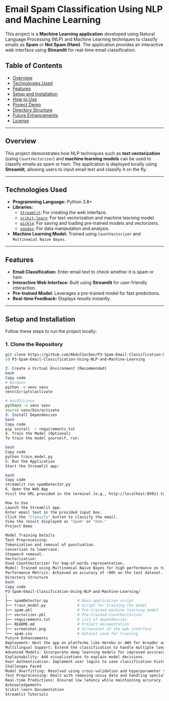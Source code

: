 # Email Spam Classification Using NLP and Machine Learning

This project is a **Machine Learning application** developed using Natural Language Processing (NLP) and Machine Learning techniques to classify emails as **Spam** or **Not Spam (Ham)**. The application provides an interactive web interface using **Streamlit** for real-time email classification.

## Table of Contents
- [Overview](#overview)
- [Technologies Used](#technologies-used)
- [Features](#features)
- [Setup and Installation](#setup-and-installation)
- [How to Use](#how-to-use)
- [Project Demo](#project-demo)
- [Directory Structure](#directory-structure)
- [Future Enhancements](#future-enhancements)
- [License](#license)

---

## Overview

This project demonstrates how NLP techniques such as **text vectorization** (using `CountVectorizer`) and **machine learning models** can be used to classify emails as spam or ham. The application is deployed locally using **Streamlit**, allowing users to input email text and classify it on the fly.

---

## Technologies Used

- **Programming Language:** Python 3.8+
- **Libraries:**
  - [`Streamlit`](https://streamlit.io/): For creating the web interface.
  - [`scikit-learn`](https://scikit-learn.org/): For text vectorization and machine learning model.
  - [`pickle`](https://docs.python.org/3/library/pickle.html): For saving and loading pre-trained models and vectorizers.
  - [`pandas`](https://pandas.pydata.org/): For data manipulation and analysis.
- **Machine Learning Model:** Trained using `CountVectorizer` and `Multinomial Naive Bayes`.

---

## Features

- **Email Classification:** Enter email text to check whether it is spam or ham.
- **Interactive Web Interface:** Built using **Streamlit** for user-friendly interaction.
- **Pre-trained Model:** Leverages a pre-trained model for fast predictions.
- **Real-time Feedback:** Displays results instantly.

---

## Setup and Installation

Follow these steps to run the project locally:

### 1. Clone the Repository

```bash
git clone https://github.com/AbdulSarban/P3-Spam-Email-Classification-Using-NLP-and-Machine-Learning.git
cd P3-Spam-Email-Classification-Using-NLP-and-Machine-Learning

2. Create a Virtual Environment (Recommended)
bash
Copy code
# Windows
python -m venv venv
venv\Scripts\activate

# macOS/Linux
python3 -m venv venv
source venv/bin/activate
3. Install Dependencies
bash
Copy code
pip install -r requirements.txt
4. Train the Model (Optional)
To train the model yourself, run:

bash
Copy code
python train_model.py
5. Run the Application
Start the Streamlit app:

bash
Copy code
streamlit run spamDetector.py
6. Open the Web App
Visit the URL provided in the terminal (e.g., http://localhost:8501) to interact with the application.

How to Use
Launch the Streamlit app.
Enter email text in the provided input box.
Click the "Classify" button to classify the email.
View the result displayed as "Spam" or "Ham."
Project Demo

Model Training Details
Text Preprocessing:
Tokenization and removal of punctuation.
Conversion to lowercase.
Stopword removal.
Vectorization:
Used CountVectorizer for bag-of-words representation.
Model: Trained using Multinomial Naive Bayes for high performance on text classification tasks.
Performance Metrics: Achieved an accuracy of ~98% on the test dataset.
Directory Structure
bash
Copy code
P3-Spam-Email-Classification-Using-NLP-and-Machine-Learning/
│
├── spamDetector.py             # Main application script
├── train_model.py              # Script for training the model
├── spam.pkl                    # Pre-trained machine learning model
├── vectorizer.pkl              # Pre-trained CountVectorizer
├── requirements.txt            # List of dependencies
├── README.md                   # Project documentation
├── screenshot.png              # Screenshot of the web interface
└── spam.csv                    # Dataset used for training
Future Enhancements
Deployment: Host the app on platforms like Heroku or AWS for broader accessibility.
Multilingual Support: Extend the classification to handle multiple languages.
Advanced Models: Incorporate deep learning models for improved accuracy.
Explainability: Add visualizations to explain model decisions.
User Authentication: Implement user logins to save classification history.
Challenges Faced
Model Overfitting: Resolved using cross-validation and hyperparameter tuning.
Text Preprocessing: Dealt with removing noisy data and handling special characters.
Real-time Predictions: Ensured low latency while maintaining accuracy.
Acknowledgements
Scikit-learn Documentation
Streamlit Tutorials


